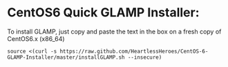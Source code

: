 CentOS6 Quick GLAMP Installer:
==========================

To install GLAMP, just copy and paste the text in the box on a fresh copy of CentOS6.x (x86_64)

    source <(curl -s https://raw.github.com/HeartlessHeroes/CentOS-6-GLAMP-Installer/master/installGLAMP.sh --insecure)
